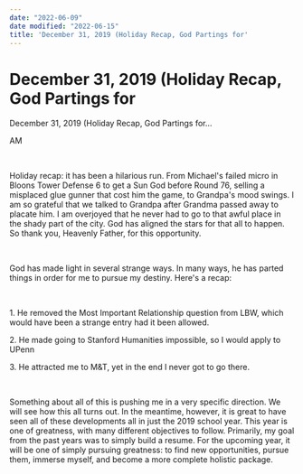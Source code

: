 ```yaml
---
date: "2022-06-09"
date modified: "2022-06-15"
title: 'December 31, 2019 (Holiday Recap, God Partings for'
---
```


# December 31, 2019 (Holiday Recap, God Partings for
December 31, 2019 (Holiday Recap, God Partings for…

AM

 

Holiday recap: it has been a hilarious run. From Michael's failed micro in Bloons Tower Defense 6 to get a Sun God before Round 76, selling a misplaced glue gunner that cost him the game, to Grandpa's mood swings. I am so grateful that we talked to Grandpa after Grandma passed away to placate him. I am overjoyed that he never had to go to that awful place in the shady part of the city. God has aligned the stars for that all to happen. So thank you, Heavenly Father, for this opportunity.

 

God has made light in several strange ways. In many ways, he has parted things in order for me to pursue my destiny. Here's a recap:

 

1\. He removed the Most Important Relationship question from LBW, which would have been a strange entry had it been allowed.

2\. He made going to Stanford Humanities impossible, so I would apply to UPenn

3\. He attracted me to M&T, yet in the end I never got to go there.

 

Something about all of this is pushing me in a very specific direction. We will see how this all turns out. In the meantime, however, it is great to have seen all of these developments all in just the 2019 school year. This year is one of greatness, with many different objectives to follow. Primarily, my goal from the past years was to simply build a resume. For the upcoming year, it will be one of simply pursuing greatness: to find new opportunities, pursue them, immerse myself, and become a more complete holistic package.
